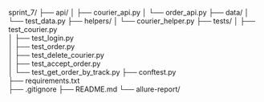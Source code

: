 sprint_7/
├── api/
│   ├── courier_api.py
│   └── order_api.py
├── data/
│   └── test_data.py
├── helpers/
│   └── courier_helper.py
├── tests/
│   ├── test_courier.py          
│   ├── test_login.py             
│   ├── test_order.py            
│   ├── test_delete_courier.py   
│   ├── test_accept_order.py     
│   └── test_get_order_by_track.py 
├── conftest.py                  
├── requirements.txt            
├── .gitignore
├── README.md
└── allure-report/ 